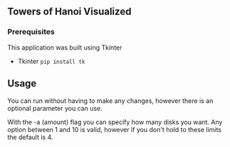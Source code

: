 ## Towers of Hanoi Visualized

### Prerequisites

This application was built using Tkinter

- Tkinter
  `pip install tk `

## Usage

You can run without having to make any changes, however there is an optional parameter you can use.

With the -a (amount) flag you can specify how many disks you want. Any option between 1 and 10 is valid, however if you don't hold to these limits the default is 4.
